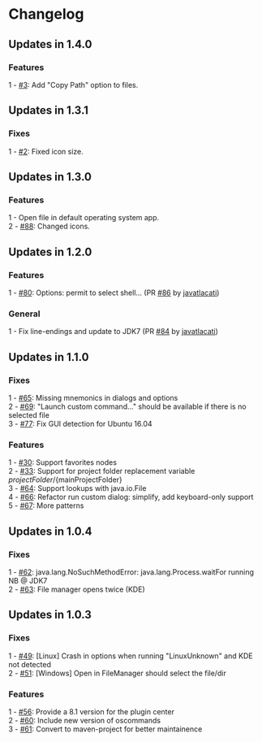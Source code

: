 # Changelog

## Updates in 1.4.0

### Features
1 - [#3](https://github.com/Chris2011/QuickOpener-NetBeans/issues/3): Add "Copy Path" option to files.


## Updates in 1.3.1

### Fixes
1 - [#2](https://github.com/Chris2011/QuickOpener-NetBeans/issues/2): Fixed icon size.


## Updates in 1.3.0

### Features
1 - Open file in default operating system app.  
2 - [#88](https://github.com/dzsessona/QuickOpener-NetBeans/issues/88): Changed icons.  


## Updates in 1.2.0

### Features
1 - [#80](https://github.com/dzsessona/QuickOpener-NetBeans/issues/80): Options: permit to select shell... (PR [#86](https://github.com/dzsessona/QuickOpener-NetBeans/pull/86) by [javatlacati](https://github.com/javatlacati))  

### General
1 - Fix line-endings and update to JDK7 (PR [#84](https://github.com/dzsessona/QuickOpener-NetBeans/pull/84) by [javatlacati](https://github.com/javatlacati))  


## Updates in 1.1.0

### Fixes
1 - [#65](https://github.com/dzsessona/QuickOpener-NetBeans/issues/65): Missing mnemonics in dialogs and options  
2 - [#69](https://github.com/dzsessona/QuickOpener-NetBeans/issues/69): "Launch custom command..." should be available if there is no selected file  
3 - [#77](https://github.com/dzsessona/QuickOpener-NetBeans/issues/77): Fix GUI detection for Ubuntu 16.04  

### Features
1 - [#30](https://github.com/dzsessona/QuickOpener-NetBeans/issues/30): Support favorites nodes  
2 - [#33](https://github.com/dzsessona/QuickOpener-NetBeans/issues/33): Support for project folder replacement variable ${projectFolder}/${mainProjectFolder}  
3 - [#64](https://github.com/dzsessona/QuickOpener-NetBeans/issues/64): Support lookups with java.io.File  
4 - [#66](https://github.com/dzsessona/QuickOpener-NetBeans/issues/66): Refactor run custom dialog: simplify, add keyboard-only support  
5 - [#67](https://github.com/dzsessona/QuickOpener-NetBeans/issues/67): More patterns  


## Updates in 1.0.4

### Fixes
1 - [#62](https://github.com/dzsessona/QuickOpener-NetBeans/issues/62): java.lang.NoSuchMethodError: java.lang.Process.waitFor running NB @ JDK7  
2 - [#63](https://github.com/dzsessona/QuickOpener-NetBeans/issues/63): File manager opens twice (KDE)  


## Updates in 1.0.3

### Fixes
1 - [#49](https://github.com/dzsessona/QuickOpener-NetBeans/issues/49): [Linux] Crash in options when running "LinuxUnknown" and KDE not detected  
2 - [#51](https://github.com/dzsessona/QuickOpener-NetBeans/issues/51): [Windows] Open in FileManager should select the file/dir  

### Features
1 - [#56](https://github.com/dzsessona/QuickOpener-NetBeans/issues/56): Provide a 8.1 version for the plugin center  
2 - [#60](https://github.com/dzsessona/QuickOpener-NetBeans/issues/60): Include new version of oscommands  
3 - [#61](https://github.com/dzsessona/QuickOpener-NetBeans/issues/61): Convert to maven-project for better maintainence  